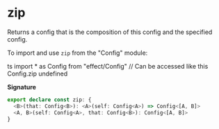 # zip

Returns a config that is the composition of this config and the specified
config.

To import and use `zip` from the "Config" module:

ts
import \* as Config from "effect/Config"
// Can be accessed like this
Config.zip
undefined

**Signature**

```ts
export declare const zip: {
  <B>(that: Config<B>): <A>(self: Config<A>) => Config<[A, B]>
  <A, B>(self: Config<A>, that: Config<B>): Config<[A, B]>
}
```
